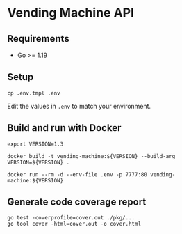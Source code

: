 # Vending Machine API

## Requirements

- Go >= 1.19

## Setup

```
cp .env.tmpl .env
```

Edit the values in `.env` to match your environment.

## Build and run with Docker

```
export VERSION=1.3 

docker build -t vending-machine:${VERSION} --build-arg VERSION=${VERSION} .

docker run --rm -d --env-file .env -p 7777:80 vending-machine:${VERSION}
```

## Generate code coverage report

```shell
go test -coverprofile=cover.out ./pkg/...
go tool cover -html=cover.out -o cover.html
```